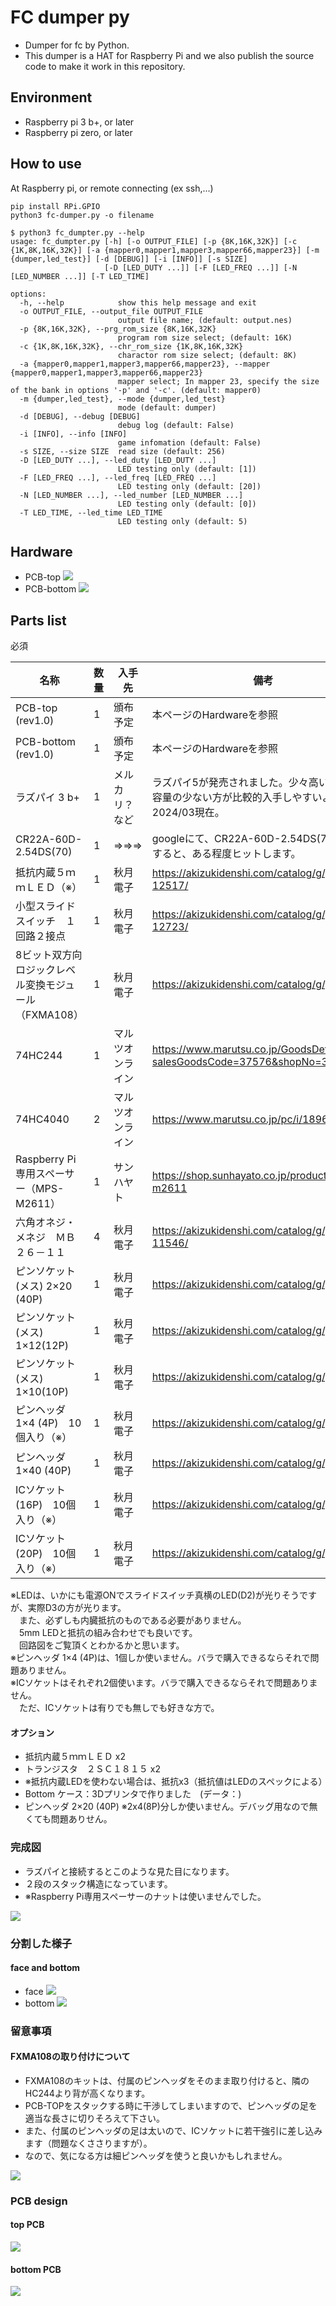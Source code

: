 # FC dumper py

- Dumper for fc by Python.
- This dumper is a HAT for Raspberry Pi and we also publish the source code to make it work in this repository.

## Environment
- Raspberry pi 3 b+, or later
- Raspberry pi zero, or later

## How to use
At Raspberry pi, or remote connecting (ex ssh,...)
```
pip install RPi.GPIO
python3 fc-dumper.py -o filename
```

```
$ python3 fc_dumpter.py --help
usage: fc_dumpter.py [-h] [-o OUTPUT_FILE] [-p {8K,16K,32K}] [-c {1K,8K,16K,32K}] [-a {mapper0,mapper1,mapper3,mapper66,mapper23}] [-m {dumper,led_test}] [-d [DEBUG]] [-i [INFO]] [-s SIZE]
                     [-D [LED_DUTY ...]] [-F [LED_FREQ ...]] [-N [LED_NUMBER ...]] [-T LED_TIME]

options:
  -h, --help            show this help message and exit
  -o OUTPUT_FILE, --output_file OUTPUT_FILE
                        output file name; (default: output.nes)
  -p {8K,16K,32K}, --prg_rom_size {8K,16K,32K}
                        program rom size select; (default: 16K)
  -c {1K,8K,16K,32K}, --chr_rom_size {1K,8K,16K,32K}
                        charactor rom size select; (default: 8K)
  -a {mapper0,mapper1,mapper3,mapper66,mapper23}, --mapper {mapper0,mapper1,mapper3,mapper66,mapper23}
                        mapper select; In mapper 23, specify the size of the bank in options '-p' and '-c'. (default: mapper0)
  -m {dumper,led_test}, --mode {dumper,led_test}
                        mode (default: dumper)
  -d [DEBUG], --debug [DEBUG]
                        debug log (default: False)
  -i [INFO], --info [INFO]
                        game infomation (default: False)
  -s SIZE, --size SIZE  read size (default: 256)
  -D [LED_DUTY ...], --led_duty [LED_DUTY ...]
                        LED testing only (default: [1])
  -F [LED_FREQ ...], --led_freq [LED_FREQ ...]
                        LED testing only (default: [20])
  -N [LED_NUMBER ...], --led_number [LED_NUMBER ...]
                        LED testing only (default: [0])
  -T LED_TIME, --led_time LED_TIME
                        LED testing only (default: 5)
```

## Hardware
- PCB-top
![](images/PCB-top.png)
- PCB-bottom
![](images/PCB-bottom.png)

## Parts list
必須


| 名称                             | 数量 | 入手先      | 備考                                                                      |
|--------------------------------|----|----------|-------------------------------------------------------------------------|
| PCB-top (rev1.0)               | 1  | 頒布予定     | 本ページのHardwareを参照                                                        |
| PCB-bottom (rev1.0)            | 1  | 頒布予定     | 本ページのHardwareを参照                                                        |
| ラズパイ 3 b+                      | 1  | メルカリ？など  | ラズパイ5が発売されました。少々高いですが、容量の少ない方が比較的入手しやすいようです。2024/03現在。                    |
| CR22A-60D-2.54DS(70)           | 1  | ⇒⇒⇒      | googleにて、CR22A-60D-2.54DS(70)で検索すると、ある程度ヒットします。                         |
| 抵抗内蔵５ｍｍＬＥＤ（※）                  | 1  | 秋月電子     | https://akizukidenshi.com/catalog/g/gI-12517/                           |
| 小型スライドスイッチ　１回路２接点              | 1  | 秋月電子     | https://akizukidenshi.com/catalog/g/gP-12723/                           |
| 8ビット双方向ロジックレベル変換モジュール（FXMA108） | 1  | 秋月電子     | https://akizukidenshi.com/catalog/g/g104522/                            |
| 74HC244                        | 1  | マルツオンライン | https://www.marutsu.co.jp/GoodsDetail.jsp?salesGoodsCode=37576&shopNo=3 |
| 74HC4040                       | 2  | マルツオンライン | https://www.marutsu.co.jp/pc/i/18963/                                   |
| Raspberry Pi専用スペーサー（MPS-M2611） | 1  | サンハヤト    | https://shop.sunhayato.co.jp/products/mps-m2611                         |
| 六角オネジ・メネジ　ＭＢ２６－１１              | 4  | 秋月電子     | https://akizukidenshi.com/catalog/g/gP-11546/                           |
| ピンソケット (メス) 2×20 (40P)         | 1  | 秋月電子     | https://akizukidenshi.com/catalog/g/g100085/                            |
| ピンソケット(メス) 1×12(12P)           | 1  | 秋月電子     | https://akizukidenshi.com/catalog/g/g110101/                            |
| ピンソケット(メス) 1×10(10P)           | 1  | 秋月電子     | https://akizukidenshi.com/catalog/g/g103786/                            |
| ピンヘッダ 1×4 (4P)　10個入り（※）        | 1  | 秋月電子     | https://akizukidenshi.com/catalog/g/g103950/                            |
| ピンヘッダ 1×40 (40P)               | 1  | 秋月電子     | https://akizukidenshi.com/catalog/g/g100167/                            |
| ICソケット (16P)　10個入り（※）          | 1  | 秋月電子     | https://akizukidenshi.com/catalog/g/g100007/                            |
| ICソケット (20P)　10個入り（※）          | 1  | 秋月電子     | https://akizukidenshi.com/catalog/g/g100009/                            |

※LEDは、いかにも電源ONでスライドスイッチ真横のLED(D2)が光りそうですが、実際D3の方が光ります。<br>
　また、必ずしも内臓抵抗のものである必要がありません。<br>
　5mm LEDと抵抗の組み合わせでも良いです。<br>
　回路図をご覧頂くとわかるかと思います。<br>
※ピンヘッダ 1×4 (4P)は、1個しか使いません。バラで購入できるならそれで問題ありません。<br>
※ICソケットはそれぞれ2個使います。バラで購入できるならそれで問題ありません。<br>
　ただ、ICソケットは有りでも無しでも好きな方で。<br>

#### オプション
- 抵抗内蔵５ｍｍＬＥＤ x2
- トランジスタ　２ＳＣ１８１５ x2
- ※抵抗内蔵LEDを使わない場合は、抵抗x3（抵抗値はLEDのスペックによる）
- Bottom ケース：3Dプリンタで作りました　(データ：)
- ピンヘッダ 2×20 (40P) ※2x4(8P)分しか使いません。デバッグ用なので無くても問題ありせん。
### 完成図
- ラズパイと接続するとこのような見た目になります。
- ２段のスタック構造になっています。
- ※Raspberry Pi専用スペーサーのナットは使いませんでした。

![](images/complete-image.png)

### 分割した様子
#### face and bottom
- face
![](images/div-face.png)
- bottom
![](images/div-bottom.png)

### 留意事項
#### FXMA108の取り付けについて
  - FXMA108のキットは、付属のピンヘッダをそのまま取り付けると、隣のHC244より背が高くなります。
  - PCB-TOPをスタックする時に干渉してしまいますので、ピンヘッダの足を適当な長さに切りそろえて下さい。
  - また、付属のピンヘッダの足は太いので、ICソケットに若干強引に差し込みます（問題なくささりますが）。
  - なので、気になる方は細ピンヘッダを使うと良いかもしれません。

![](images/FXMA108.png)

### PCB design

#### top PCB
![](images/top_trim.png)

#### bottom PCB
![](images/bottom_trim.png)
